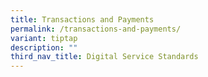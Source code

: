 ```yaml
---
title: Transactions and Payments
permalink: /transactions-and-payments/
variant: tiptap
description: ""
third_nav_title: Digital Service Standards
---
```

